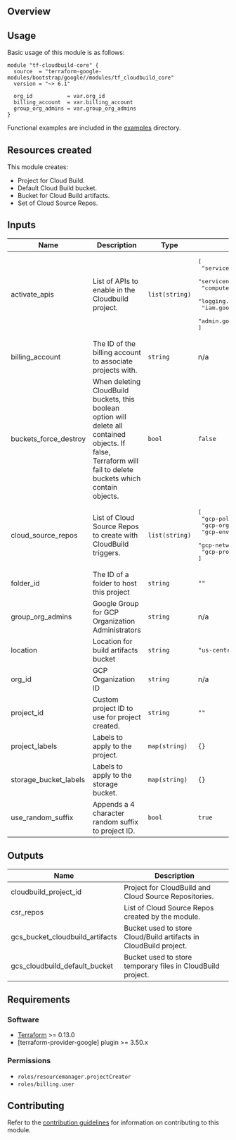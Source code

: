 ## Overview

## Usage

Basic usage of this module is as follows:

```hcl
module "tf-cloudbuild-core" {
  source  = "terraform-google-modules/bootstrap/google//modules/tf_cloudbuild_core"
  version = "~> 6.1"

  org_id           = var.org_id
  billing_account  = var.billing_account
  group_org_admins = var.group_org_admins
}
```

Functional examples are included in the [examples](../../examples/) directory.

## Resources created

This module creates:

- Project for Cloud Build.
- Default Cloud Build bucket.
- Bucket for Cloud Build artifacts.
- Set of Cloud Source Repos.

<!-- BEGINNING OF PRE-COMMIT-TERRAFORM DOCS HOOK -->
## Inputs

| Name | Description | Type | Default | Required |
|------|-------------|------|---------|:--------:|
| activate\_apis | List of APIs to enable in the Cloudbuild project. | `list(string)` | <pre>[<br>  "serviceusage.googleapis.com",<br>  "servicenetworking.googleapis.com",<br>  "compute.googleapis.com",<br>  "logging.googleapis.com",<br>  "iam.googleapis.com",<br>  "admin.googleapis.com"<br>]</pre> | no |
| billing\_account | The ID of the billing account to associate projects with. | `string` | n/a | yes |
| buckets\_force\_destroy | When deleting CloudBuild buckets, this boolean option will delete all contained objects. If false, Terraform will fail to delete buckets which contain objects. | `bool` | `false` | no |
| cloud\_source\_repos | List of Cloud Source Repos to create with CloudBuild triggers. | `list(string)` | <pre>[<br>  "gcp-policies",<br>  "gcp-org",<br>  "gcp-envs",<br>  "gcp-networks",<br>  "gcp-projects"<br>]</pre> | no |
| folder\_id | The ID of a folder to host this project | `string` | `""` | no |
| group\_org\_admins | Google Group for GCP Organization Administrators | `string` | n/a | yes |
| location | Location for build artifacts bucket | `string` | `"us-central1"` | no |
| org\_id | GCP Organization ID | `string` | n/a | yes |
| project\_id | Custom project ID to use for project created. | `string` | `""` | no |
| project\_labels | Labels to apply to the project. | `map(string)` | `{}` | no |
| storage\_bucket\_labels | Labels to apply to the storage bucket. | `map(string)` | `{}` | no |
| use\_random\_suffix | Appends a 4 character random suffix to project ID. | `bool` | `true` | no |

## Outputs

| Name | Description |
|------|-------------|
| cloudbuild\_project\_id | Project for CloudBuild and Cloud Source Repositories. |
| csr\_repos | List of Cloud Source Repos created by the module. |
| gcs\_bucket\_cloudbuild\_artifacts | Bucket used to store Cloud/Build artifacts in CloudBuild project. |
| gcs\_cloudbuild\_default\_bucket | Bucket used to store temporary files in CloudBuild project. |

<!-- END OF PRE-COMMIT-TERRAFORM DOCS HOOK -->

## Requirements

### Software

- [Terraform](https://www.terraform.io/downloads.html) >= 0.13.0
- [terraform-provider-google] plugin >= 3.50.x

### Permissions

- `roles/resourcemanager.projectCreator`
- `roles/billing.user`

## Contributing

Refer to the [contribution guidelines](../../CONTRIBUTING.md) for
information on contributing to this module.
